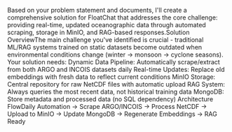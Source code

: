 Based on your problem statement and documents, I'll create a comprehensive solution for FloatChat that addresses the core challenge: providing real-time, updated oceanographic data through automated scraping, storage in MinIO, and RAG-based responses.Solution OverviewThe main challenge you've identified is crucial - traditional ML/RAG systems trained on static datasets become outdated when environmental conditions change (winter → monsoon → cyclone seasons). Your solution needs:
Dynamic Data Pipeline: Automatically scrape/extract from both ARGO and INCOIS datasets daily
Real-time Updates: Replace old embeddings with fresh data to reflect current conditions
MinIO Storage: Central repository for raw NetCDF files with automatic upload
RAG System: Always queries the most recent data, not historical training data
MongoDB: Store metadata and processed data (no SQL dependency)
Architecture FlowDaily Automation → Scrape ARGO/INCOIS → Process NetCDF → Upload to MinIO → Update MongoDB → Regenerate Embeddings → RAG Ready